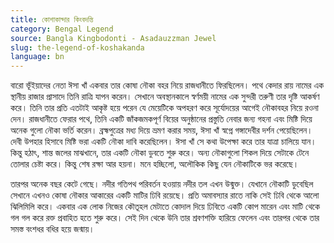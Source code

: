 ```yaml
---
title: কোশাকান্দার কিংবদন্তি
category: Bengal Legend
source: Bangla Kingbodonti - Asadauzzman Jewel
slug: the-legend-of-koshakanda
language: bn
---
```


বারো ভূঁইয়াদের নেতা ঈসা খাঁ একবার তার কোষা নৌকা বহর নিয়ে রাজধানীতে ফিরছিলেন। পথে কেদার রায় নামের এক স্থানীয় রাজার প্রাসাদে তিনি রাত্রি যাপন করেন। সেখানে অবস্থানকালে স্বর্ণময়ী নামের এক সুন্দরী তরুণী তার দৃষ্টি আকর্ষণ করে। তিনি তার প্রতি এতটাই আকৃষ্ট হয়ে পরেন যে মেয়েটিকে অপহরণ করে সূর্যোদয়ের আগেই নৌকাবহর নিয়ে রওনা দেন। রাজধানীতে ফেরার পথে, তিনি একটি জাঁকজমকপূর্ণ বিয়ের অনুষ্ঠানের প্রস্তুতি নেবার জন্য গহনা এবং মিষ্টি দিয়ে অনেক গুলো নৌকা ভর্তি করেন। ব্রহ্মপুত্রের মধ্য দিয়ে ভ্রমণ করার সময়, ঈসা খাঁ স্বপ্নে গঙ্গাদেবীর দর্শন পেয়েছিলেন। দেবী উপহার হিসাবে মিষ্টি ভরা একটি নৌকা দাবি করেছিলেন। ঈসা খাঁ সে কথা উপেক্ষা করে তার যাত্রা চালিয়ে যান। কিন্তু হঠাৎ, শান্ত জলের মাঝখানে, তার একটি নৌকা ডুবতে শুরু করে। অন্য নৌকাগুলো শিকল দিয়ে সেটাকে টেনে তোলার চেষ্টা করে। কিন্তু শেষ রক্ষা আর হয়না। মনে হচ্ছিলো, অলৌকিক কিছু যেন নৌকাটিকে ভর করেছে।

তারপর অনেক বছর কেটে গেছে। নদীর গতিপথ পরিবর্তন হওয়ায় নদীর তল এখন উন্মুক্ত। যেখানে নৌকাটি ডুবেছিল সেখানে এখনও কোষা নৌকার আকারের একটি মাটির ঢিবি রয়েছে। প্রতি অমাবস্যার রাতে নাকি সেই ঢিবি থেকে আলো ঝিলিমিলি করে। একবার এক লোক নিজের কৌতূহল মেটাতে কোদাল দিয়ে ঢিবিতে একটি কোপ মারেন এবং মাটি থেকে গল গল করে রক্ত প্রবাহিত হতে শুরু করে। সেই দিন থেকে উনি তার শ্রবণশক্তি হারিয়ে ফেলেন এবং তারপর থেকে তার সমস্ত বংশধর বধির হয়ে জন্মায়।
